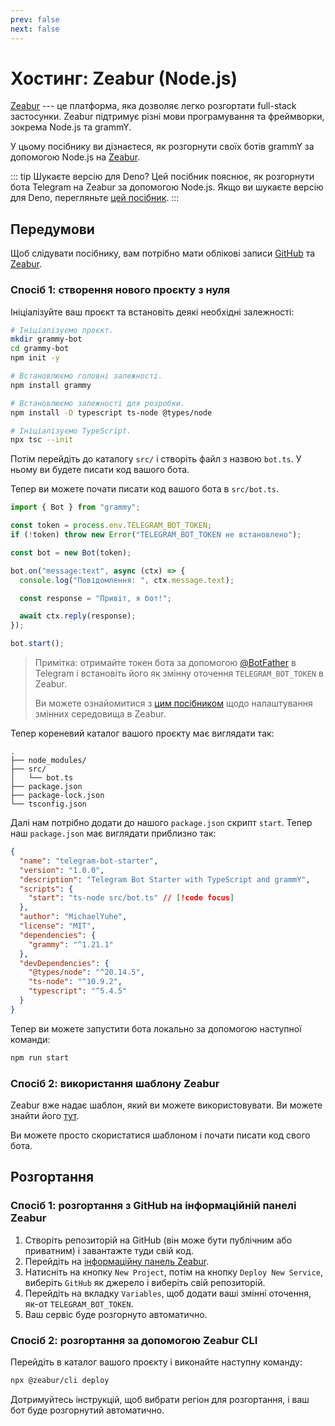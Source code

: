 ```yaml
---
prev: false
next: false
---
```


# Хостинг: Zeabur (Node.js)

[Zeabur](https://zeabur.com) --- це платформа, яка дозволяє легко розгортати full-stack застосунки.
Zeabur підтримує різні мови програмування та фреймворки, зокрема Node.js та grammY.

У цьому посібнику ви дізнаєтеся, як розгорнути своїх ботів grammY за допомогою Node.js на [Zeabur](https://zeabur.com).

::: tip Шукаєте версію для Deno?
Цей посібник пояснює, як розгорнути бота Telegram на Zeabur за допомогою Node.js.
Якщо ви шукаєте версію для Deno, перегляньте [цей посібник](./zeabur-deno).
:::

## Передумови

Щоб слідувати посібнику, вам потрібно мати облікові записи [GitHub](https://github.com) та [Zeabur](https://zeabur.com).

### Спосіб 1: створення нового проєкту з нуля

Ініціалізуйте ваш проєкт та встановіть деякі необхідні залежності:

```sh
# Ініціалізуємо проєкт.
mkdir grammy-bot
cd grammy-bot
npm init -y

# Встановлюємо головні залежності.
npm install grammy

# Встановлюємо залежності для розробки.
npm install -D typescript ts-node @types/node

# Ініціалізуємо TypeScript.
npx tsc --init
```

Потім перейдіть до каталогу `src/` і створіть файл з назвою `bot.ts`.
У ньому ви будете писати код вашого бота.

Тепер ви можете почати писати код вашого бота в `src/bot.ts`.

```ts
import { Bot } from "grammy";

const token = process.env.TELEGRAM_BOT_TOKEN;
if (!token) throw new Error("TELEGRAM_BOT_TOKEN не встановлено");

const bot = new Bot(token);

bot.on("message:text", async (ctx) => {
  console.log("Повідомлення: ", ctx.message.text);

  const response = "Привіт, я бот!";

  await ctx.reply(response);
});

bot.start();
```

> Примітка: отримайте токен бота за допомогою [@BotFather](https://t.me/BotFather) в Telegram і встановіть його як змінну оточення `TELEGRAM_BOT_TOKEN` в Zeabur.
>
> Ви можете ознайомитися з [цим посібником](https://zeabur.com/docs/en-US/deploy/variables) щодо налаштування змінних середовища в Zeabur.

Тепер кореневий каталог вашого проєкту має виглядати так:

```asciiart:no-line-numbers
.
├── node_modules/
├── src/
│   └── bot.ts
├── package.json
├── package-lock.json
└── tsconfig.json
```

Далі нам потрібно додати до нашого `package.json` скрипт `start`.
Тепер наш `package.json` має виглядати приблизно так:

```json
{
  "name": "telegram-bot-starter",
  "version": "1.0.0",
  "description": "Telegram Bot Starter with TypeScript and grammY",
  "scripts": {
    "start": "ts-node src/bot.ts" // [!code focus]
  },
  "author": "MichaelYuhe",
  "license": "MIT",
  "dependencies": {
    "grammy": "^1.21.1"
  },
  "devDependencies": {
    "@types/node": "^20.14.5",
    "ts-node": "^10.9.2",
    "typescript": "^5.4.5"
  }
}
```

Тепер ви можете запустити бота локально за допомогою наступної команди:

```sh
npm run start
```

### Спосіб 2: використання шаблону Zeabur

Zeabur вже надає шаблон, який ви можете використовувати.
Ви можете знайти його [тут](https://github.com/zeabur/deno-telegram-bot-starter).

Ви можете просто скористатися шаблоном і почати писати код свого бота.

## Розгортання

### Спосіб 1: розгортання з GitHub на інформаційній панелі Zeabur

1. Створіть репозиторій на GitHub (він може бути публічним або приватним) і завантажте туди свій код.
2. Перейдіть на [інформаційну панель Zeabur](https://dash.zeabur.com).
3. Натисніть на кнопку `New Project`, потім на кнопку `Deploy New Service`, виберіть `GitHub` як джерело і виберіть свій репозиторій.
4. Перейдіть на вкладку `Variables`, щоб додати ваші змінні оточення, як-от `TELEGRAM_BOT_TOKEN`.
5. Ваш сервіс буде розгорнуто автоматично.

### Спосіб 2: розгортання за допомогою Zeabur CLI

Перейдіть в каталог вашого проєкту і виконайте наступну команду:

```sh
npx @zeabur/cli deploy
```

Дотримуйтесь інструкцій, щоб вибрати регіон для розгортання, і ваш бот буде розгорнутий автоматично.

